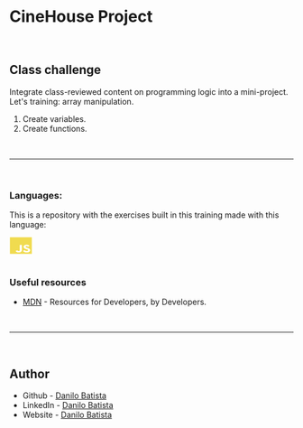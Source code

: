 # CineHouse Project
<br>

## Class challenge

Integrate class-reviewed content on programming logic into a mini-project.
Let's training: array manipulation.

1) Create variables.
2) Create functions.

<br>

<hr><br>

### Languages:

<div style="display: inline_block">
    <p>This is a repository with the exercises built in this training made with this language: </p>
    <img align="center" alt="icon-Js" height="30" width="40" src="https://raw.githubusercontent.com/devicons/devicon/master/icons/javascript/javascript-plain.svg">
</div>

<br>

### Useful resources

- [MDN](https://developer.mozilla.org/) - Resources for Developers, by Developers.

<br><hr><br>

## Author

- Github - [Danilo Batista](https://github.com/danilo-batista)
- LinkedIn - [Danilo Batista](https://www.linkedin.com/in/danilobatista/)
- Website - [Danilo Batista](https://www.danilobatista.com)